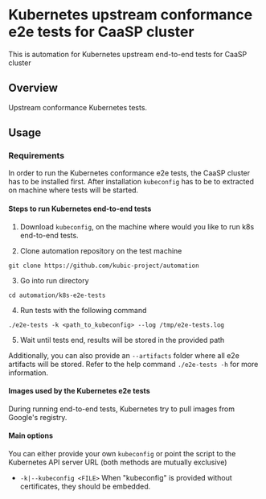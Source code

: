 # Kubernetes upstream conformance e2e tests for CaaSP cluster

This is automation for Kubernetes upstream end-to-end tests for CaaSP cluster

## Overview

Upstream conformance Kubernetes tests.

## Usage

### Requirements

In order to run the Kubernetes conformance e2e tests, the CaaSP cluster has to be installed first. After installation `kubeconfig` has to be to extracted on machine where tests will be started.

#### Steps to run Kubernetes end-to-end tests

1. Download `kubeconfig`, on the machine where would you like to run k8s end-to-end tests.

2. Clone automation repository on the test machine
```
git clone https://github.com/kubic-project/automation
```

3. Go into run directory
```
cd automation/k8s-e2e-tests
```

4. Run tests with the following command
```
./e2e-tests -k <path_to_kubeconfig> --log /tmp/e2e-tests.log
```

5. Wait until tests end, results will be stored in the provided path

Additionally, you can also provide an `--artifacts` folder where all e2e artifacts will be stored.
Refer to the help command `./e2e-tests -h` for more information.

#### Images used by the Kubernetes e2e tests

During running end-to-end tests, Kubernetes try to pull images from Google's registry.

#### Main options

You can either provide your own `kubeconfig` or point the script to the Kubernetes API server URL (both methods are mutually exclusive)

* `-k|--kubeconfig <FILE>`
    When "kubeconfig" is provided without certificates, they should be
    embedded.
